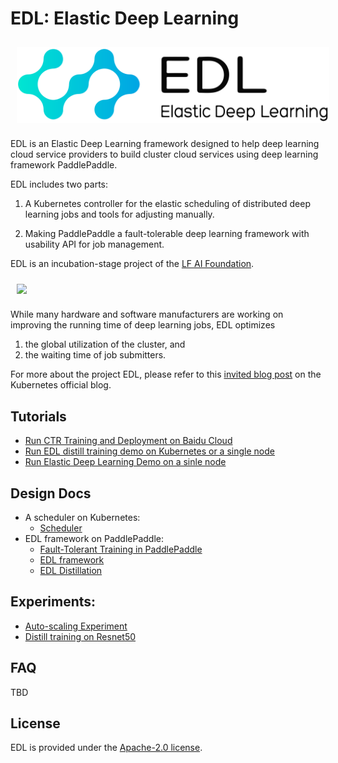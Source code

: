 # EDL: Elastic Deep Learning

<img src="https://github.com/elasticdeeplearning/artwork/blob/master/horizontal/color/edl-horizontal-color.png" width="500" style="display:inline;vertical-align:middle;padding:2%">

EDL is an Elastic Deep Learning framework designed to help deep learning cloud service providers to build cluster cloud services using deep learning framework PaddlePaddle.

EDL includes two parts:

1. A Kubernetes controller for the elastic scheduling of distributed
   deep learning jobs and tools for adjusting manually.

1. Making PaddlePaddle a fault-tolerable deep learning framework with usability API for job management.

EDL is an incubation-stage project of the [LF AI Foundation](https://lfai.foundation).

<img src="https://github.com/lfai/artwork/blob/master/lfai-project-badge/incubation/color/lfai-projectlogos_incubation-color.png"  width="200" style="display:inline;vertical-align:middle;padding:2%">

While many hardware and software manufacturers are working on
improving the running time of deep learning jobs, EDL optimizes

1. the global utilization of the cluster, and
1. the waiting time of job submitters.

For more about the project EDL, please refer to this [invited blog
post](https://kubernetes.io/blog/2017/12/paddle-paddle-fluid-elastic-learning/)
on the Kubernetes official blog.

## Tutorials
- [Run CTR Training and Deployment on Baidu Cloud](./example/ctr/deploy_ctr_on_baidu_cloud_cn.rst)
- [Run EDL distill training demo on Kubernetes or a single node](./example/distill/README.md)
- [Run Elastic Deep Learning Demo on a sinle node](./example/collective/README.md)

## Design Docs
- A scheduler on Kubernetes:
  -  [Scheduler](./doc/edl_design_doc.md)
- EDL framework on PaddlePaddle:
  -  [Fault-Tolerant Training in PaddlePaddle](./doc/fault_tolerance.md)
  -  [EDL framework](./doc/edl_collective_design_doc.md)
  -  [EDL Distillation](./doc/edl_distill_design_doc.md)

## Experiments:

- [Auto-scaling Experiment](https://github.com/PaddlePaddle/cloud/blob/develop/doc/edl/experiment/README.md)
- [Distill training on Resnet50](./doc/experiment/distill_resnet50.md)

## FAQ

TBD

## License

EDL is provided under the [Apache-2.0 license](LICENSE).
